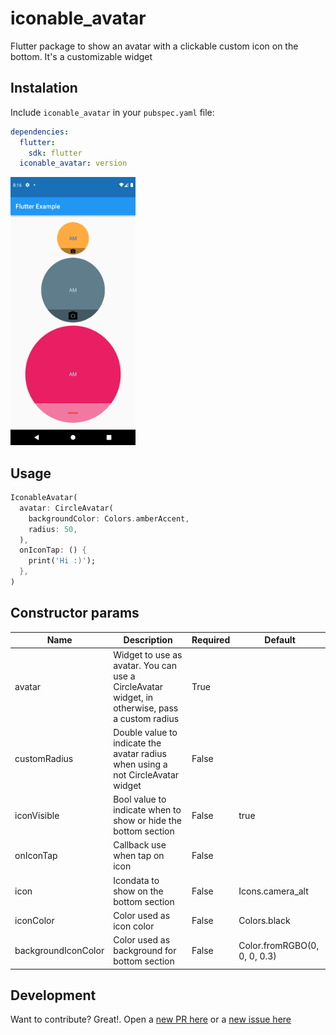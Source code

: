 # iconable_avatar
Flutter package to show an avatar with a clickable custom icon on the bottom. It's a customizable widget

## Instalation
Include `iconable_avatar` in your `pubspec.yaml` file:

```yaml
dependencies:
  flutter:
    sdk: flutter
  iconable_avatar: version
```

<img src="https://raw.githubusercontent.com/ajomuch92/iconable_avatar/main/demo.png" width="200" height="429"/>

## Usage

```dart
IconableAvatar(
  avatar: CircleAvatar(
    backgroundColor: Colors.amberAccent,
    radius: 50,
  ),
  onIconTap: () {
    print('Hi :)');
  },
)
```

## Constructor params

|  Name | Description   | Required   | Default   |
| ------------ | ------------ | ------------ | ------------ |
| avatar  | Widget to use as avatar. You can use a CircleAvatar widget, in otherwise, pass a custom radius |  True  |  |
| customRadius  | Double value to indicate the avatar radius when using a not CircleAvatar widget | False   |   |
| iconVisible  | Bool value to indicate when to show or hide the bottom section | False   | true |
| onIconTap  | Callback use when tap on icon | False   |   |
| icon  | Icondata to show on the bottom section | False   |  Icons.camera_alt |
| iconColor  | Color used as icon color | False   | Colors.black |
| backgroundIconColor  | Color used as background for bottom section | False   | Color.fromRGBO(0, 0, 0, 0.3) |

## Development

Want to contribute? Great!. Open a [new PR here](https://github.com/ajomuch92/iconable_avatar/pulls) or a [new issue here](https://github.com/ajomuch92/iconable_avatar/issues)